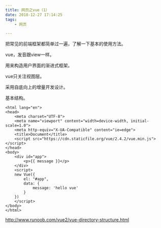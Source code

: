 ```yaml
---
title: 网页之vue（1）
date: 2018-12-27 17:14:25
tags:
	- 网页

---
```




把常见的前端框架都简单过一遍，了解一下基本的使用方法。

vue，发音跟view一样。

用来构造用户界面的渐进式框架。

vue只关注视图层。

采用自底向上的增量开发设计。

基本结构。

```
<html lang="en">
<head>
    <meta charset="UTF-8">
    <meta name="viewport" content="width=device-width, initial-scale=1.0">
    <meta http-equiv="X-UA-Compatible" content="ie=edge">
    <title>Document</title>
    <script src="https://cdn.staticfile.org/vue/2.4.2/vue.min.js"></script>
</head>
<body>
    <div id="app">
        <p>{{ message }}</p>
    </div>
    <script>
    new Vue({
        el: "#app",
        data: {
            message: 'hello vue'
        }
    })
    </script>
</body>
</html>
```



http://www.runoob.com/vue2/vue-directory-structure.html

